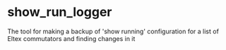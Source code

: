 # show_run_logger
The tool for making a backup of 'show running' configuration for a list of Eltex commutators and finding changes in it
